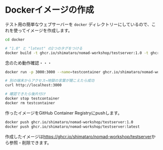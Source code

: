 # Dockerイメージの作成

テスト用の簡単なウェブサーバーを `docker` ディレクトリーにしているので、これを使ってイメージを作成します。

```bash
cd docker

# "1.0" と "latest" の2つのタグをつける
docker build -t ghcr.io/shimataro/nomad-workshop/testserver:1.0 -t ghcr.io/shimataro/nomad-workshop/testserver:latest .
```

念のため動作確認・・・

```bash
docker run -p 3000:3000 --name=testcontainer ghcr.io/shimataro/nomad-workshop/testserver:1.0

# 別の端末からアクセス→地獄の言葉が聞こえたら成功
curl http://localhost:3000

# 確認できたら後片付け
docker stop testcontainer
docker rm testcontainer
```

作ったイメージをGitHub Container Registryにpushします。

```bash
docker push ghcr.io/shimataro/nomad-workshop/testserver:1.0
docker push ghcr.io/shimataro/nomad-workshop/testserver:latest
```

作成したイメージは<https://ghcr.io/shimataro/nomad-workshop/testserver>から参照・削除できます。
